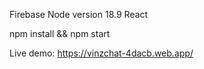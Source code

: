 Firebase
Node version 18.9
React

npm install && npm start

Live demo: https://vinzchat-4dacb.web.app/
